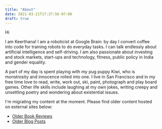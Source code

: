 ```yaml
---
title: "About"
date: 2021-03-21T17:37:56-07:00
draft: true
---
```

Hi

I am Keerthana! I am a roboticist at Google Brain: by day I convert coffee into code for training robots to do everyday tasks. I can talk endlessly about artificial intelligence and self-driving.  I am also passionate about investing and stock markets, start-ups and technology, fitness, public policy in India and gender equality. 


A part of my day is spent playing with my pug puppy Kiwi, who is monstrosity and innocence rolled into one. I live in San Francisco and in my free time love to read, write, work out, ski, paint, photograph and play board games. Other life skills include laughing at my own jokes, writing creepy and unsettling poetry and wondering about existential issues. 

I'm migrating my content at the moment. Please find older content hosted on external sites below:
- [Older Book Reviews](https://www.goodreads.com/review/list/18625694-keerthana-gopalakrishnan?order=d&sort=review&view=reviews)
- [Older Blog Posts](https://medium.com/%E0%B4%95%E0%B5%81%E0%B4%B1%E0%B4%BF%E0%B4%AA%E0%B5%8D%E0%B4%AA%E0%B5%81%E0%B4%95%E0%B5%BE)
